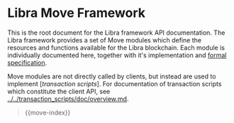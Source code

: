 # Libra Move Framework

This is the root document for the Libra framework API documentation. The Libra framework provides a set of Move
modules which define the resources and functions available for the Libra blockchain. Each module is individually
documented here, together with it's implementation and [formal specification](../../../move-prover/doc/user/spec-lang.md).

Move modules are not directly called by clients, but instead are used to implement [*transaction scripts*].
For documentation of transaction scripts which constitute the client API, see
[../../transaction_scripts/doc/overview.md](../../transaction_scripts/doc/overview.md).


> {{move-index}}
